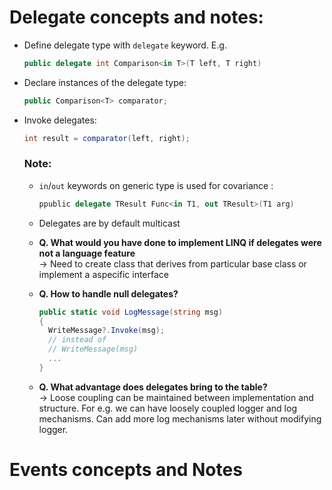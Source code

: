 # Delegate concepts and notes:
* Define delegate type with `delegate` keyword. E.g.  
  ```C#
  public delegate int Comparison<in T>(T left, T right)
  ```  
  
* Declare instances of the delegate type:  
  ```C#
  public Comparison<T> comparator;
  ```
  
* Invoke delegates:
  ```c#
  int result = comparator(left, right);
  ```
  
  ### Note:
  - `in`/`out` keywords on generic type is used for covariance :
    ``` C#
    ppublic delegate TResult Func<in T1, out TResult>(T1 arg)
    ```
  - Delegates are by default multicast  

  - **Q. What would you have done to implement LINQ if delegates were not a language feature**  
    -> Need to create class that derives from particular base class or implement a aspecific interface 
    
  - **Q. How to handle null delegates?**  
    ```C#
    public static void LogMessage(string msg)
    {
      WriteMessage?.Invoke(msg);
      // instead of
      // WriteMessage(msg)
      ...
    }
    ```
  - **Q. What advantage does delegates bring to the table?**  
    -> Loose coupling can be maintained between implementation and structure. For e.g. we can have loosely coupled logger and log mechanisms.
       Can add more log mechanisms later without modifying logger.

# Events concepts and Notes
